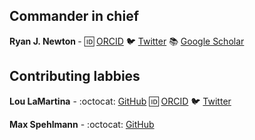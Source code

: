 ## Commander in chief

<b> Ryan J. Newton </b> - :id: [ORCID](https://orcid.org/0000-0001-8946-0035) :bird: [Twitter](https://twitter.com/aqcrobial) :books: [Google Scholar](https://scholar.google.com/citations?user=WaVCQwgAAAAJ&hl=en&oi=ao)


## Contributing labbies

<b>Lou LaMartina</b> - :octocat: [GitHub](https://github.com/loulanomics) :id: [ORCID](https://orcid.org/0000-0001-5605-5949) :bird: [Twitter](https://twitter.com/loulanomics)

<b>Max Spehlmann</b> - :octocat: [GitHub](https://github.com/max-microbes)
